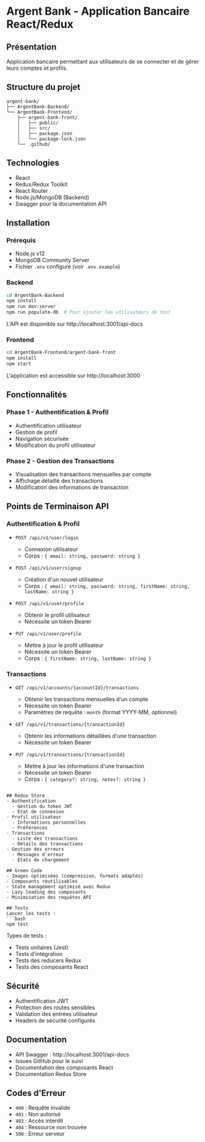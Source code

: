 # Argent Bank - Application Bancaire React/Redux

## Présentation
Application bancaire permettant aux utilisateurs de se connecter et de gérer leurs comptes et profils.

## Structure du projet
```
argent-bank/
├── ArgentBank-Backend/
└── ArgentBank-Frontend/
    ├── argent-bank-front/
    │   ├── public/
    │   ├── src/
    │   ├── package.json
    │   └── package-lock.json
    └── .github/
```

## Technologies
- React 
- Redux/Redux Toolkit
- React Router
- Node.js/MongoDB (Backend)
- Swagger pour la documentation API

## Installation

### Prérequis
- Node.js v12
- MongoDB Community Server
- Fichier `.env` configuré (voir `.env.example`)

### Backend
```bash
cd ArgentBank-Backend
npm install
npm run dev:server
npm run populate-db  # Pour ajouter les utilisateurs de test
```
L'API est disponible sur http://localhost:3001/api-docs

### Frontend
```bash
cd ArgentBank-Frontend/argent-bank-front
npm install
npm start
```
L'application est accessible sur http://localhost:3000

## Fonctionnalités

### Phase 1 - Authentification & Profil
- Authentification utilisateur
- Gestion de profil
- Navigation sécurisée
- Modification du profil utilisateur

### Phase 2 - Gestion des Transactions
- Visualisation des transactions mensuelles par compte
- Affichage détaillé des transactions
- Modification des informations de transaction

## Points de Terminaison API

### Authentification & Profil
- `POST /api/v1/user/login`
  - Connexion utilisateur
  - Corps : `{ email: string, password: string }`

- `POST /api/v1/user/signup`
  - Création d'un nouvel utilisateur
  - Corps : `{ email: string, password: string, firstName: string, lastName: string }`

- `POST /api/v1/user/profile`
  - Obtenir le profil utilisateur
  - Nécessite un token Bearer

- `PUT /api/v1/user/profile`
  - Mettre à jour le profil utilisateur
  - Nécessite un token Bearer
  - Corps : `{ firstName: string, lastName: string }`

### Transactions
- `GET /api/v1/accounts/{accountId}/transactions`
  - Obtenir les transactions mensuelles d'un compte
  - Nécessite un token Bearer
  - Paramètres de requête : `month` (format YYYY-MM, optionnel)

- `GET /api/v1/transactions/{transactionId}`
  - Obtenir les informations détaillées d'une transaction
  - Nécessite un token Bearer

- `PUT /api/v1/transactions/{transactionId}`
  - Mettre à jour les informations d'une transaction
  - Nécessite un token Bearer
  - Corps : `{ category?: string, notes?: string }`


```

## Redux Store
- Authentification
  - Gestion du token JWT
  - État de connexion
- Profil utilisateur
  - Informations personnelles
  - Préférences
- Transactions
  - Liste des transactions
  - Détails des transactions
- Gestion des erreurs
  - Messages d'erreur
  - États de chargement

## Green Code
- Images optimisées (compression, formats adaptés)
- Composants réutilisables
- State management optimisé avec Redux
- Lazy loading des composants
- Minimisation des requêtes API

## Tests
Lancer les tests :
```bash
npm test
```

Types de tests :
- Tests unitaires (Jest)
- Tests d'intégration
- Tests des reducers Redux
- Tests des composants React

## Sécurité
- Authentification JWT
- Protection des routes sensibles
- Validation des entrées utilisateur
- Headers de sécurité configurés

## Documentation
- API Swagger : http://localhost:3001/api-docs
- Issues GitHub pour le suivi
- Documentation des composants React
- Documentation Redux Store

## Codes d'Erreur
- `400` : Requête invalide
- `401` : Non autorisé
- `403` : Accès interdit
- `404` : Ressource non trouvée
- `500` : Erreur serveur


